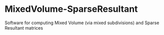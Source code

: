 # MixedVolume-SparseResultant
Software for computing Mixed Volume (via mixed subdivisions) and Sparse Resultant matrices
